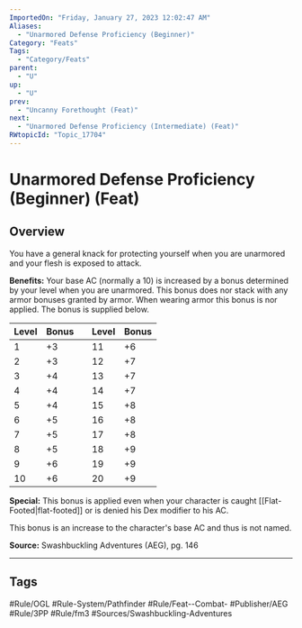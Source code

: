 ```yaml
---
ImportedOn: "Friday, January 27, 2023 12:02:47 AM"
Aliases:
  - "Unarmored Defense Proficiency (Beginner)"
Category: "Feats"
Tags:
  - "Category/Feats"
parent:
  - "U"
up:
  - "U"
prev:
  - "Uncanny Forethought (Feat)"
next:
  - "Unarmored Defense Proficiency (Intermediate) (Feat)"
RWtopicId: "Topic_17704"
---
```

# Unarmored Defense Proficiency (Beginner) (Feat)
## Overview
You have a general knack for protecting yourself when you are unarmored and your flesh is exposed to attack. 

**Benefits:** Your base AC (normally a 10) is increased by a bonus determined by your level when you are unarmored. This bonus does nor stack with any armor bonuses granted by armor. When wearing armor this bonus is nor applied. The bonus is supplied below.


| **Level** | **Bonus** |  | **Level** | **Bonus** |
|---|---|---|---|---|
| 1 | +3 |  | 11 | +6 |
| 2 | +3 |  | 12 | +7 |
| 3 | +4 |  | 13 | +7 |
| 4 | +4 |  | 14 | +7 |
| 5 | +4 |  | 15 | +8 |
| 6 | +5 |  | 16 | +8 |
| 7 | +5 |  | 17 | +8 |
| 8 | +5 |  | 18 | +9 |
| 9 | +6 |  | 19 | +9 |
| 10 | +6 |  | 20 | +9 |

**Special:** This bonus is applied even when your character is caught [[Flat-Footed|flat-footed]] or is denied his Dex modifier to his AC.

This bonus is an increase to the character's base AC and thus is not named.

**Source:** Swashbuckling Adventures (AEG), pg. 146


---
## Tags
#Rule/OGL #Rule-System/Pathfinder #Rule/Feat--Combat- #Publisher/AEG #Rule/3PP #Rule/fm3 #Sources/Swashbuckling-Adventures

